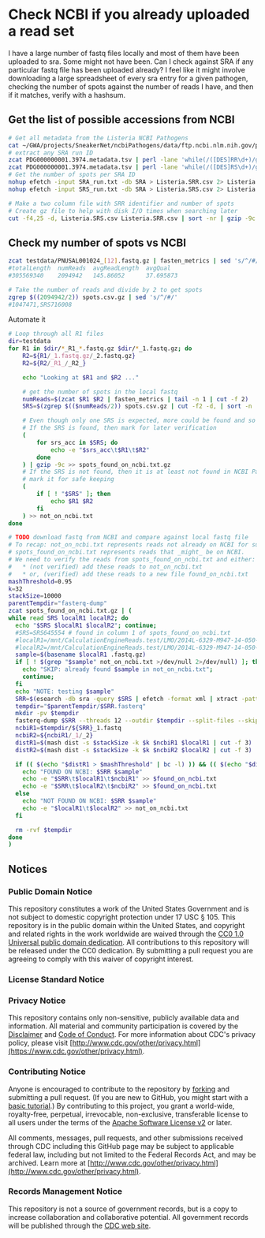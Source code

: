 # Check NCBI if you already uploaded a read set

I have a large number of fastq files locally and most of them have been uploaded to sra. Some might not have been. Can I check against SRA if any particular fastq file has been uploaded already? I feel like it might involve downloading a large spreadsheet of every sra entry for a given pathogen, checking the number of spots against the number of reads I have, and then if it matches, verify with a hashsum.

## Get the list of possible accessions from NCBI

```bash
# Get all metadata from the Listeria NCBI Pathogens
cat ~/GWA/projects/SneakerNet/ncbiPathogens/data/ftp.ncbi.nlm.nih.gov/pathogen/Results/Listeria/latest_snps/Metadata/PDG000000001.3974.metadata.tsv | sort | gzip -c9 > PDG000000001.3974.metadata.tsv.gz
# extract any SRA run ID
zcat PDG000000001.3974.metadata.tsv | perl -lane 'while(/([DES]RR\d+)/g){print $1;}' > SRA_run.txt
zcat PDG000000001.3974.metadata.tsv | perl -lane 'while(/([DES]RS\d+)/g){print $1;}' > SRS_run.txt
# Get the number of spots per SRA ID
nohup efetch -input SRA_run.txt -db SRA > Listeria.SRR.csv 2> Listeria.SRR.csv.log &
nohup efetch -input SRS_run.txt -db SRA > Listeria.SRS.csv 2> Listeria.SRS.csv.log &

# Make a two column file with SRR identifier and number of spots
# Create gz file to help with disk I/O times when searching later
cut -f4,25 -d, Listeria.SRS.csv Listeria.SRR.csv | sort -nr | gzip -9c > spots.csv.gz
```

## Check my number of spots vs NCBI

```bash
zcat testdata/PNUSAL001024_[12].fastq.gz | fasten_metrics | sed 's/^/#/' | column -t
#totalLength  numReads  avgReadLength  avgQual
#305569340    2094942   145.86052      37.695873

# Take the number of reads and divide by 2 to get spots
zgrep $((2094942/2)) spots.csv.gz | sed 's/^/#/'
#1047471,SRS716008
```

Automate it

```bash
# Loop through all R1 files
dir=testdata
for R1 in $dir/*_R1_*.fastq.gz $dir/*_1.fastq.gz; do
    R2=${R1/_1.fastq.gz/_2.fastq.gz}
    R2=${R2/_R1_/_R2_}

    echo "Looking at $R1 and $R2 ..."

    # get the number of spots in the local fastq 
    numReads=$(zcat $R1 $R2 | fasten_metrics | tail -n 1 | cut -f 2)
    SRS=$(zgrep $(($numReads/2)) spots.csv.gz | cut -f2 -d, | sort -n | uniq)

    # Even though only one SRS is expected, more could be found and so loop through them
    # If the SRS is found, then mark for later verification
    (
        for srs_acc in $SRS; do
            echo -e "$srs_acc\t$R1\t$R2"
        done
    ) | gzip -9c >> spots_found_on_ncbi.txt.gz
    # If the SRS is not found, then it is at least not found in NCBI Pathogens and so
    # mark it for safe keeping
    (
        if [ ! "$SRS" ]; then
            echo $R1 $R2
        fi
    ) >> not_on_ncbi.txt
done

# TODO download fastq from NCBI and compare against local fastq file
# To recap: not_on_ncbi.txt represents reads not already on NCBI for sure, but
# spots_found_on_ncbi.txt represents reads that _might_ be on NCBI.
# We need to verify the reads from spots_found_on_ncbi.txt and either:
#   * (not verified) add these reads to not_on_ncbi.txt 
#   * or, (verified) add these reads to a new file found_on_ncbi.txt
mashThreshold=0.95
k=32
stackSize=10000
parentTempdir="fasterq-dump"
zcat spots_found_on_ncbi.txt.gz | (
while read SRS localR1 localR2; do 
  echo "$SRS $localR1 $localR2"; continue;
  #SRS=SRS645554 # found in column 1 of spots_found_on_ncbi.txt
  #localR1=/mnt/CalculationEngineReads.test/LMO/2014L-6329-M947-14-050-Jul11_S4_L001_R1_001.fastq.gz
  #localR2=/mnt/CalculationEngineReads.test/LMO/2014L-6329-M947-14-050-Jul11_S4_L001_R2_001.fastq.gz
  sample=$(basename $localR1 .fastq.gz)
  if [ ! $(grep "$sample" not_on_ncbi.txt >/dev/null 2>/dev/null) ]; then
    echo "SKIP: already found $sample in not_on_ncbi.txt";
    continue;
  fi
  echo "NOTE: testing $sample"
  SRR=$(esearch -db sra -query $SRS | efetch -format xml | xtract -pattern EXPERIMENT_PACKAGE -element RUN@accession)
  tempdir="$parentTempdir/$SRR.fasterq"
  mkdir -pv $tempdir
  fasterq-dump $SRR --threads 12 --outdir $tempdir --split-files --skip-technical
  ncbiR1=$tempdir/${SRR}_1.fastq
  ncbiR2=${ncbiR1/_1/_2}
  distR1=$(mash dist -s $stackSize -k $k $ncbiR1 $localR1 | cut -f 3)
  distR2=$(mash dist -s $stackSize -k $k $ncbiR2 $localR2 | cut -f 3)

  if (( $(echo "$distR1 > $mashThreshold" | bc -l) )) && (( $(echo "$distR2 > $mashThreshold" | bc -l) )); then
    echo "FOUND ON NCBI: $SRR $sample"
    echo -e "$SRR\t$localR1\t$ncbiR1" >> $found_on_ncbi.txt
    echo -e "$SRR\t$localR2\t$ncbiR2" >> $found_on_ncbi.txt
  else
    echo "NOT FOUND ON NCBI: $SRR $sample"
    echo -e "$localR1\t$localR2" >> not_on_ncbi.txt
  fi

  rm -rvf $tempdir
done
)
```

## Notices

### Public Domain Notice

This repository constitutes a work of the United States Government and is not
subject to domestic copyright protection under 17 USC § 105. This repository is in
the public domain within the United States, and copyright and related rights in
the work worldwide are waived through the [CC0 1.0 Universal public domain dedication](https://creativecommons.org/publicdomain/zero/1.0/).
All contributions to this repository will be released under the CC0 dedication. By
submitting a pull request you are agreeing to comply with this waiver of
copyright interest.

### License Standard Notice

### Privacy Notice

This repository contains only non-sensitive, publicly available data and
information. All material and community participation is covered by the
[Disclaimer](https://github.com/CDCgov/template/blob/master/DISCLAIMER.md)
and [Code of Conduct](https://github.com/CDCgov/template/blob/master/code-of-conduct.md).
For more information about CDC's privacy policy, please visit [http://www.cdc.gov/other/privacy.html](https://www.cdc.gov/other/privacy.html).

### Contributing Notice

Anyone is encouraged to contribute to the repository by [forking](https://help.github.com/articles/fork-a-repo)
and submitting a pull request. (If you are new to GitHub, you might start with a
[basic tutorial](https://help.github.com/articles/set-up-git).) By contributing
to this project, you grant a world-wide, royalty-free, perpetual, irrevocable,
non-exclusive, transferable license to all users under the terms of the
[Apache Software License v2](http://www.apache.org/licenses/LICENSE-2.0.html) or
later.

All comments, messages, pull requests, and other submissions received through
CDC including this GitHub page may be subject to applicable federal law, including but not limited to the Federal Records Act, and may be archived. Learn more at [http://www.cdc.gov/other/privacy.html](http://www.cdc.gov/other/privacy.html).

### Records Management Notice

This repository is not a source of government records, but is a copy to increase
collaboration and collaborative potential. All government records will be
published through the [CDC web site](http://www.cdc.gov).
